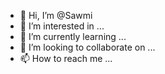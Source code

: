 - 👋 Hi, I’m @Sawmi
- 👀 I’m interested in ...
- 🌱 I’m currently learning ...
- 💞️ I’m looking to collaborate on ...
- 📫 How to reach me ...

<!---
Sawmi/Sawmi is a ✨ special ✨ repository because its `README.md` (this file) appears on your GitHub profile.
You can click the Preview link to take a look at your changes.
--->
